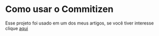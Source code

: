 # Como usar o Commitizen

Esse projeto foi usado em um dos meus artigos, se você tiver interesse clique [aqui](https://www.viniciusluiz.dev/blog/como-melhorar-o-seu-hist%C3%B3rico-no-git)